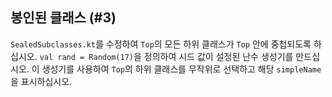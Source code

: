## 봉인된 클래스 (#3)

`SealedSubclasses.kt`를 수정하여 `Top`의 모든 하위 클래스가 `Top` 안에 중첩되도록 하십시오. `val rand = Random(17)`을 정의하여 시드 값이 설정된 난수 생성기를 만드십시오. 이 생성기를 사용하여 `Top`의 하위 클래스를 무작위로 선택하고 해당 `simpleName`을 표시하십시오.